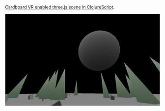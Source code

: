[Cardboard VR enabled three.js scene in ClojureScript](https://chr15m.github.io/we-are-ghosts).

![Screenshot](./screenshot.png)
